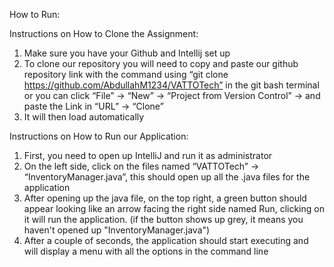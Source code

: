 How to Run:

Instructions on How to Clone the Assignment:

1) Make sure you have your Github and Intellij set up
2) To clone our repository you will need to copy and paste our github repository link with the command using “git clone  https://github.com/AbdullahM1234/VATTOTech” in the git bash terminal or you can click “File” -> “New” -> “Project from Version Control” -> and paste the Link in “URL” -> “Clone”
3) It will then load automatically

Instructions on How to Run our Application:

1) First, you need to open up IntelliJ and run it as administrator
2) On the left side, click on the files named “VATTOTech” -> “InventoryManager.java”, this should open up all the .java files for the application
4) After opening up the java file, on the top right, a green button should appear looking like an arrow facing the right side named Run, clicking on it will run the application. (if the button shows up grey, it means you haven't opened up "InventoryManager.java")
5) After a couple of seconds, the application should start executing and will display a menu with all the options in the command line
